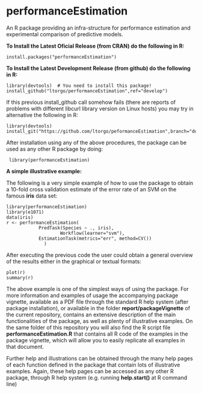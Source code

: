 # performanceEstimation

An R package providing an infra-structure for performance estimation and experimental comparison of predictive models.

**To Install the Latest Oficial Release (from CRAN) do the following in R:**

    install.packages("performanceEstimation")

**To Install the Latest Development Release (from github) do the following in R:**

    library(devtools)  # You need to install this package!
    install_github("ltorgo/performanceEstimation",ref="develop")

If this previous install_github call somehow fails (there are reports of problems with different libcurl library version on Linux hosts) you may try in alternative the following in R:

    library(devtools)
    install_git("https://github.com/ltorgo/peformanceEstimation",branch="develop")


After installation using any of the above procedures, the package can be used as any other R package by doing:

     library(performanceEstimation)

**A simple illustrative example:**

The following is a very simple example of how to use the package to obtain a 10-fold cross validation estimate of the error rate of an SVM on the famous **iris** data set:

    library(performanceEstimation)
    library(e1071)
    data(iris)
    r <- performanceEstimation(
				PredTask(Species ~ ., iris),
                		Workflow(learner="svm"),
				EstimationTask(metrics="err", method=CV())
			      )

After executing the previous code the user could obtain a general overview of the results either in the graphical or textual formats:

    plot(r)
    summary(r)

The above example is one of the simplest ways of using the package. For more information and examples of usage the accompanying package vignette, available as a PDF file through the standard R help system (after package installation), or available in the folder **report/packageVignette** of the current repository, contains an extensive description of the main functionalities of the package, as well as plenty of illustrative examples. On the same folder of this repository you will also find the R script file **performanceEstimation.R** that contains all R code of the examples in the package vignette, which will allow you to easily replicate all examples in that document.

Further help and illustrations can be obtained through the many help pages of each function defined in the package that contain lots of illustrative examples. Again, these help pages can be accessed as any other R package, through R help system (e.g. running **help.start()** at R command line)